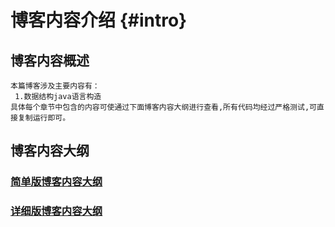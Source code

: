 <Banner localtion="/banner/particles/particles.html"/>

# 博客内容介绍 {#intro}
## 博客内容概述
    本篇博客涉及主要内容有：
     1.数据结构java语言构造
	具体每个章节中包含的内容可使通过下面博客内容大纲进行查看,所有代码均经过严格测试,可直接复制运行即可。
## 博客内容大纲

###	<a href="/enhance/markmap/general/datastructure/datastructure-java/datastructure-java-outline2.html" target="_blank">简单版博客内容大纲</a>
<!--最深展示二级标题内容-->
<Markmap localtion="/enhance/markmap/general/datastructure/datastructure-java/datastructure-java-outline2.html" height="500rem"/>

>
<!--最深展示五级标题内容,当前展示到4级-->
###	<a href="/enhance/markmap/general/datastructure/datastructure-java/datastructure-java-outline5.html" target="_blank">详细版博客内容大纲</a>
<Markmap localtion="/enhance/markmap/general/datastructure/datastructure-java/datastructure-java-outline5.html" height="600rem"/>

<HideSideBar/>

